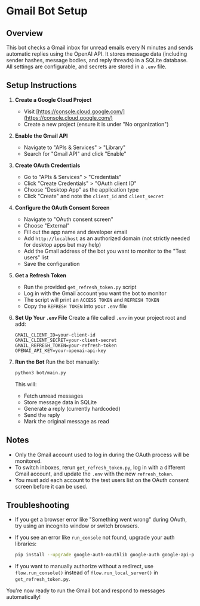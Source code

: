 # Gmail Bot Setup

## Overview

This bot checks a Gmail inbox for unread emails every N minutes and sends automatic replies using the OpenAI API. It stores message data (including sender hashes, message bodies, and reply threads) in a SQLite database. All settings are configurable, and secrets are stored in a `.env` file.

## Setup Instructions

1. **Create a Google Cloud Project**

   * Visit [https://console.cloud.google.com/](https://console.cloud.google.com/)
   * Create a new project (ensure it is under "No organization")

2. **Enable the Gmail API**

   * Navigate to "APIs & Services" > "Library"
   * Search for "Gmail API" and click "Enable"

3. **Create OAuth Credentials**

   * Go to "APIs & Services" > "Credentials"
   * Click "Create Credentials" > "OAuth client ID"
   * Choose "Desktop App" as the application type
   * Click "Create" and note the `client_id` and `client_secret`

4. **Configure the OAuth Consent Screen**

   * Navigate to "OAuth consent screen"
   * Choose "External"
   * Fill out the app name and developer email
   * Add `http://localhost` as an authorized domain (not strictly needed for desktop apps but may help)
   * Add the Gmail address of the bot you want to monitor to the "Test users" list
   * Save the configuration

5. **Get a Refresh Token**

   * Run the provided `get_refresh_token.py` script
   * Log in with the Gmail account you want the bot to monitor
   * The script will print an `ACCESS TOKEN` and `REFRESH TOKEN`
   * Copy the `REFRESH TOKEN` into your `.env` file

6. **Set Up Your `.env` File**
   Create a file called `.env` in your project root and add:

   ```
   GMAIL_CLIENT_ID=your-client-id
   GMAIL_CLIENT_SECRET=your-client-secret
   GMAIL_REFRESH_TOKEN=your-refresh-token
   OPENAI_API_KEY=your-openai-api-key
   ```

7. **Run the Bot**
   Run the bot manually:

   ```bash
   python3 bot/main.py
   ```

   This will:

   * Fetch unread messages
   * Store message data in SQLite
   * Generate a reply (currently hardcoded)
   * Send the reply
   * Mark the original message as read

## Notes

* Only the Gmail account used to log in during the OAuth process will be monitored.
* To switch inboxes, rerun `get_refresh_token.py`, log in with a different Gmail account, and update the `.env` with the new `refresh_token`.
* You must add each account to the test users list on the OAuth consent screen before it can be used.

## Troubleshooting

* If you get a browser error like "Something went wrong" during OAuth, try using an incognito window or switch browsers.

* If you see an error like `run_console` not found, upgrade your auth libraries:

  ```bash
  pip install --upgrade google-auth-oauthlib google-auth google-api-python-client
  ```

* If you want to manually authorize without a redirect, use `flow.run_console()` instead of `flow.run_local_server()` in `get_refresh_token.py`.

You're now ready to run the Gmail bot and respond to messages automatically!
